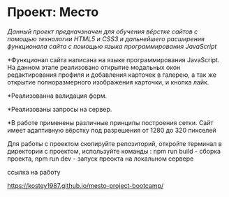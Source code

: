 # Проект: Место

_Данный проект предначзначен для обучения вёрстке сайтов с помощью технологии HTML5 и CSS3 и дальнейшего расширения функционала сайта с помощью языка программирования JavaScript_

\*Функционал сайта написана на языке программирования JavaScript. На данном этапе реализовано открытие модальных окон редактирования профиля и добавления карточек в галерею, а так же открытие полноразмерного изображения карточки, и кнопка лайк.

\*Реализованна валидация форм.

\*Реализованы запросы на сервер.

\*В работе применены различные принципы построения сетки.
Сайт имеет адаптивную вёрстку под разрешения от 1280 до 320 пикселей

Для работы с проектом скопируйте репозиторий, откройте терминал в директории с проектом, используйте команды : npm run build - сборка проекта, npm run dev - запуск преокта на локальном сервере

ссылка на работу

https://kostey1987.github.io/mesto-project-bootcamp/
